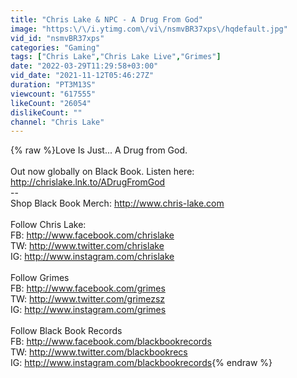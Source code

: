 ```yaml
---
title: "Chris Lake & NPC - A Drug From God"
image: "https:\/\/i.ytimg.com\/vi\/nsmvBR37xps\/hqdefault.jpg"
vid_id: "nsmvBR37xps"
categories: "Gaming"
tags: ["Chris Lake","Chris Lake Live","Grimes"]
date: "2022-03-29T11:29:58+03:00"
vid_date: "2021-11-12T05:46:27Z"
duration: "PT3M13S"
viewcount: "617555"
likeCount: "26054"
dislikeCount: ""
channel: "Chris Lake"
---
```

{% raw %}Love Is Just... A Drug from God.<br /><br />Out now globally on Black Book. Listen here: <a rel="nofollow" target="blank" href="http://chrislake.lnk.to/ADrugFromGod">http://chrislake.lnk.to/ADrugFromGod</a><br />--<br />Shop Black Book Merch: <a rel="nofollow" target="blank" href="http://www.chris-lake.com">http://www.chris-lake.com</a><br /><br />Follow Chris Lake:<br />FB: <a rel="nofollow" target="blank" href="http://www.facebook.com/chrislake">http://www.facebook.com/chrislake</a><br />TW: <a rel="nofollow" target="blank" href="http://www.twitter.com/chrislake">http://www.twitter.com/chrislake</a><br />IG: <a rel="nofollow" target="blank" href="http://www.instagram.com/chrislake">http://www.instagram.com/chrislake</a><br /><br />Follow Grimes<br />FB: <a rel="nofollow" target="blank" href="http://www.facebook.com/grimes">http://www.facebook.com/grimes</a><br />TW: <a rel="nofollow" target="blank" href="http://www.twitter.com/grimezsz">http://www.twitter.com/grimezsz</a><br />IG: <a rel="nofollow" target="blank" href="http://www.instagram.com/grimes">http://www.instagram.com/grimes</a><br /><br />Follow Black Book Records<br />FB: <a rel="nofollow" target="blank" href="http://www.facebook.com/blackbookrecords">http://www.facebook.com/blackbookrecords</a><br />TW: <a rel="nofollow" target="blank" href="http://www.twitter.com/blackbookrecs">http://www.twitter.com/blackbookrecs</a><br />IG: <a rel="nofollow" target="blank" href="http://www.instagram.com/blackbookrecords">http://www.instagram.com/blackbookrecords</a>{% endraw %}
